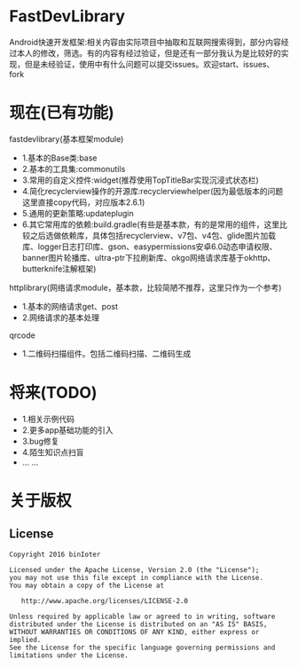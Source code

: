 # FastDevLibrary
Android快速开发框架:相关内容由实际项目中抽取和互联网搜索得到，部分内容经过本人的修改，筛选。有的内容有经过验证，但是还有一部分我认为是比较好的实现，但是未经验证，使用中有什么问题可以提交issues。欢迎start、issues、fork

# 现在(已有功能)
fastdevlibrary(基本框架module)
  
  * 1.基本的Base类:base
  * 2.基本的工具集:commonutils
  * 3.常用的自定义控件:widget(推荐使用TopTitleBar实现沉浸式状态栏)
  * 4.简化recyclerview操作的开源库:recyclerviewhelper(因为最低版本的问题这里直接copy代码，对应版本2.6.1)
  * 5.通用的更新策略:updateplugin
  * 6.其它常用库的依赖:build.gradle(有些是基本款，有的是常用的组件，这里比较之后选做依赖库，具体包括recyclerview、v7包、v4包、glide图片加载库、logger日志打印库、gson、easypermissions安卓6.0动态申请权限、banner图片轮播库、ultra-ptr下拉刷新库、okgo网络请求库基于okhttp、butterknife注解框架)
  
httplibrary(网络请求module，基本款，比较简陋不推荐，这里只作为一个参考)
  
  * 1.基本的网络请求get、post
  * 2.网络请求的基本处理
  
qrcode

  * 1.二维码扫描组件。包括二维码扫描、二维码生成
  
# 将来(TODO)
  
  * 1.相关示例代码
  * 2.更多app基础功能的引入
  * 3.bug修复
  * 4.陌生知识点扫盲
  * ... ...

# 关于版权
  
License
-------

    Copyright 2016 binIoter

    Licensed under the Apache License, Version 2.0 (the "License");
    you may not use this file except in compliance with the License.
    You may obtain a copy of the License at

       http://www.apache.org/licenses/LICENSE-2.0

    Unless required by applicable law or agreed to in writing, software
    distributed under the License is distributed on an "AS IS" BASIS,
    WITHOUT WARRANTIES OR CONDITIONS OF ANY KIND, either express or implied.
    See the License for the specific language governing permissions and
    limitations under the License.

